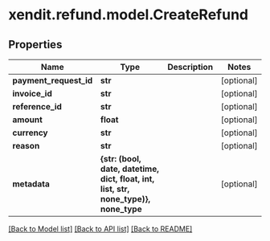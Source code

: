 # xendit.refund.model.CreateRefund


## Properties
| Name | Type | Description | Notes |
| ------------ | ------------- | ------------- | ------------- |
| **payment_request_id** | **str** |  | [optional]  |
| **invoice_id** | **str** |  | [optional]  |
| **reference_id** | **str** |  | [optional]  |
| **amount** | **float** |  | [optional]  |
| **currency** | **str** |  | [optional]  |
| **reason** | **str** |  | [optional]  |
| **metadata** | **{str: (bool, date, datetime, dict, float, int, list, str, none_type)}, none_type** |  | [optional]  |


[[Back to Model list]](../README.md#documentation-for-models) [[Back to API list]](../README.md#documentation-for-api-endpoints) [[Back to README]](../README.md)


